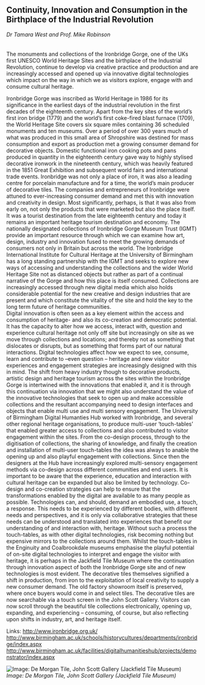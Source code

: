 ## Continuity, Innovation and Consumption in the Birthplace of the Industrial Revolution 
_Dr Tamara West and Prof. Mike Robinson_
<br />
<br />
<br />
The monuments and collections of the Ironbridge Gorge, one of the UKs first UNESCO World Heritage Sites and the birthplace of the Industrial Revolution, continue to develop via creative practice and production and are increasingly accessed and opened up via innovative digital technologies which impact on the way in which we as visitors explore, engage with and consume cultural heritage.

Ironbridge Gorge was inscribed as World Heritage in 1986 for its significance in the earliest days of the industrial revolution in the first decades of the eighteenth century. Apart from the key sites of the world’s first iron bridge (1779) and the world’s first coke-fired blast furnace (1709), the World Heritage Site covers six square miles containing 36 scheduled monuments and ten museums. Over a period of over 300 years much of what was produced in this small area of Shropshire was destined for mass consumption and export as production met a growing consumer demand for decorative objects. Domestic functional iron cooking pots and pans produced in quantity in the eighteenth century gave way to highly stylised decorative ironwork in the nineteenth century, which was heavily featured in the 1851 Great Exhibition and subsequent world fairs and international trade events. Ironbridge was not only a place of iron, it was also a leading centre for porcelain manufacture and for a time, the world’s main producer of decorative tiles. The companies and entrepreneurs of Ironbridge were attuned to ever-increasing consumer demand and met this with innovation and creativity in design. Most significantly, perhaps, is that it was also from early on, not only the products that were marketed but also the place itself. It was a tourist destination from the late eighteenth century and today it remains an important heritage tourism destination and economy.
The nationally designated collections of Ironbridge Gorge Museum Trust (IGMT) provide an important resource through which we can examine how art, design, industry and innovation fused to meet the growing demands of consumers not only in Britain but across the world.  The Ironbridge International Institute for Cultural Heritage at the University of Birmingham has a long standing partnership with the IGMT and seeks to explore new ways of accessing and understanding the collections and the wider World Heritage Site not as distanced objects but rather as part of a continual narrative of the Gorge and how this place is itself consumed. Collections are increasingly accessed through new digital media which also holds considerable potential for the new creative and design industries that are present and which constitute the vitality of the site and hold the key to the long term future of heritage communities.             
Digital innovation is often seen as a key element within the access and consumption of heritage- and also its co-creation and democratic potential. It has the capacity to alter how we access, interact with, question and experience cultural heritage not only off site but increasingly on site as we move through collections and locations; and thereby not as something that dislocates or disrupts, but as something that forms part of our natural interactions. Digital technologies affect how we expect to see, consume, learn and contribute to –even question – heritage and new visitor experiences and engagement strategies are increasingly designed with this in mind. The shift from heavy industry though to decorative products, artistic design and heritage tourism across the sites within the Ironbridge Gorge is intertwined with the innovations that enabled it, and it is through this continuation via innovation that we might also understand the value of the innovative technologies that seek to open up and make accessible collections and the resultant accompanying need to design interfaces and objects that enable multi use and multi sensory engagement.
The University of Birmingham Digital Humanties Hub worked with Ironbridge, and several other regional heritage organisations, to produce multi-user ‘touch-tables’ that enabled greater access to collections and also contributed to visitor engagement within the sites. From the co-design process, through to the digitisation of collections, the sharing of knowledge, and finally the creation and installation of multi-user touch-tables  the idea was always to anable the opening up and also playful engagement with collections. Since then the designers at the Hub have increasingly explored multi-sensory engagement methods via co-design across different communities and end users. 
It is important to be aware that the experience, education and interaction with cultural heritage can be expanded but also be limited by technology. Co-design and co-creation strategies can help to ensure that the transformations enabled by the digital are available to as many people as possible. Technologies can, and should, demand an embodied use, a touch, a response. This needs to be experienced by different bodies, with different needs and perspectives, and it is only via collaborative strategies that these needs can be understood and translated into experiences that benefit our understanding of and interaction with, heritage. Without such a process the touch-tables, as with other digital technologies, risk becoming nothing but expensive mirrors to the collections around them. 
Whilst the touch-tables in the Enginuity and Coalbrookdale museums emphasise the playful potential of on-site digital technologies to interpret and engage the visitor with heritage, it is perhaps in the Jackfield Tile Museum where the continuation through innovation aspect of both the Ironbridge Gorge site and of new technologies is most evident. The decorative tiles themselves signified a shift in production, from iron to the exploitation of local creativity to supply a new consumer demand. The old factory showroom itself is preserved, where once buyers would come in and select tiles. The decorative tiles are now searchable via a touch screen in the John Scott Gallery. Visitors can now scroll through the beautiful tile collections electronically, opening up, expanding, and experiencing – consuming, of course, but also reflecting upon shifts in industry, art, and heritage itself.

Links:
http://www.ironbridge.org.uk/
http://www.birmingham.ac.uk/schools/historycultures/departments/ironbridge/index.aspx
http://www.birmingham.ac.uk/facilities/digitalhumanitieshub/projects/demonstrator/index.aspx

![Image: De Morgan Tile, John Scott Gallery (Jackfield Tile Museum)](images/32.jpg)
*Image: De Morgan Tile, John Scott Gallery (Jackfield Tile Museum)*

